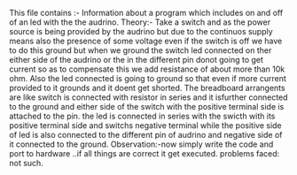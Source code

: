 This file contains :- Information about a program which includes on and off of an led with the the audrino.
Theory:- Take a switch and as the power source is being provided by the audrino but due to the continuos supply means also the presence of some voltage even if the switch is off we have to do this ground but when we ground the switch led connected on ther either side of the audrino or the in the different pin donot going to get current so as to compensate this we add resistance of about more than 10k ohm. Also the led connected is going to ground so that even if more current provided to it grounds and it doent get shorted.
         The breadboard arrangents are like switch is connected with resistor in series and it isfurther connected to the ground and either side of the switch with the positive terminal side is attached to the pin.
         the led is connected in series with the swicth with its positive terminal side and switchs negative terminal while the positive side of led is also connected to the different pin of audrino and negative side of it connected to the ground.
Observation:-now simply write the code and port to hardware ..if all things are correct it get executed.
problems faced: not such.
